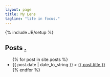 ```yaml
---
layout: page
title: My Lens
tagline: "life in focus."
---
```

{% include JB/setup %}

<!--
## Food Connection

{% gist 3606472 %}

## Life and Companion

{% gist 3716742 %}
-->

## Posts <a href='https://github.com/dhakkada/dhakkada.github.io/tree/master/_posts/mylens'>.</a>

<ul class="posts">
  {% for post in site.posts %}
    <li><span>{{ post.date | date_to_string }}</span> &raquo; <a href="{{ BASE_PATH }}{{ post.url }}">{{ post.title }}</a></li>
  {% endfor %}
</ul>

